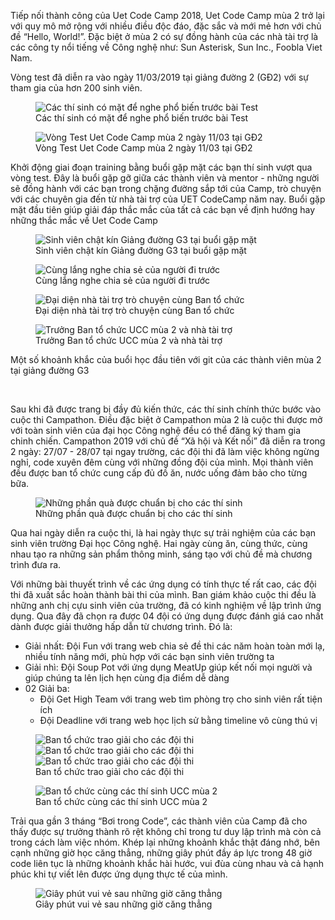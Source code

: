 Tiếp nối thành công của Uet Code Camp 2018, Uet Code Camp mùa 2 trở lại với quy mô mở rộng với nhiều điều độc đáo, đặc sắc và mới mẻ hơn với chủ đề “Hello, World!”. Đặc biệt ở mùa 2 có sự đồng hành của các nhà tài trợ là các công ty nổi tiếng về Công nghệ như: Sun Asterisk, Sun Inc., Foobla Viet Nam.

Vòng test đã diễn ra vào ngày 11/03/2019 tại giảng đường 2 (GĐ2) với sự tham gia của hơn 200 sinh viên.

<figure>
<img src='/anh1_blog4.jpg' alt='Các thí sinh có mặt để nghe phổ biến trước bài Test' />
<figcaption>Các thí sinh có mặt để nghe phổ biến trước bài Test</figcaption>
</figure>

<figure>
<img src='/anh2_blog4.jpg' alt='Vòng Test Uet Code Camp mùa 2 ngày 11/03 tại GĐ2' />
<figcaption>Vòng Test Uet Code Camp mùa 2 ngày 11/03 tại GĐ2</figcaption>
</figure>

Khởi động giai đoạn training bằng buổi gặp mặt các bạn thí sinh vượt qua vòng test. Đây là buổi gặp gỡ giữa các thành viên và mentor -  những người sẽ đồng hành với các bạn trong chặng đường sắp tới của Camp, trò chuyện với các chuyên gia đến từ nhà tài trợ của UET CodeCamp năm nay. Buổi gặp mặt đầu tiên giúp giải đáp thắc mắc của tất cả các bạn về định hướng hay những thắc mắc về Uet Code Camp

<figure>
<img src='/anh1_blog3.jpg' alt='Sinh viên chật kín Giảng đường G3 tại buổi gặp mặt' />
<figcaption>Sinh viên chật kín Giảng đường G3 tại buổi gặp mặt</figcaption>
</figure>

<figure>
<img src='/anh5_blog2.jpg' alt='Cùng lắng nghe chia sẻ của người đi trước' />
<figcaption>Cùng lắng nghe chia sẻ của người đi trước</figcaption>
</figure>

<figure>
<img src='/anh3_blog4.jpg' alt='Đại diện nhà tài trợ trò chuyện cùng Ban tổ chức' />
<figcaption>Đại diện nhà tài trợ trò chuyện cùng Ban tổ chức</figcaption>
</figure>

<figure>
<img src='/anh4_blog4.jpg' alt='Trưởng Ban tổ chức UCC mùa 2 và nhà tài trợ' />
<figcaption>Trưởng Ban tổ chức UCC mùa 2 và nhà tài trợ </figcaption>
</figure>

Một số khoảnh khắc của buổi học đầu tiên với git của các thành viên mùa 2 tại giảng đường G3

<figure>
<img src='/anh5_blog4.jpg' alt='' />
<img src='/anh6_blog4.jpg' alt='' />
<figcaption></figcaption>
</figure>

Sau khi đã được trang bị đầy đủ kiến thức, các thí sinh chính thức bước vào cuộc thi Campathon. Điều đặc biệt ở Campathon mùa 2 là cuộc thi được mở với toàn sinh viên của đại học Công nghệ đều có thể đăng ký tham gia chinh chiến. Campathon 2019 với chủ đề “Xã hội và Kết nối” đã diễn ra trong 2 ngày: 27/07 - 28/07 tại ngay trường, các đội thi đã làm việc không ngừng nghỉ, code xuyên đêm cùng với những đồng đội của mình. Mọi thành viên đều được ban tổ chức cung cấp đủ đồ ăn, nước uống đảm bảo cho từng bữa.

<figure>
<img src='/anh7_blog4.jpg' alt='Những phần quà được chuẩn bị cho các thí sinh' />
<figcaption>Những phần quà được chuẩn bị cho các thí sinh</figcaption>
</figure>

Qua hai ngày diễn ra cuộc thi, là hai ngày thực sự trải nghiệm của các bạn sinh viên trường Đại học Công nghệ. Hai ngày cùng ăn, cùng thức, cùng nhau tạo ra những sản phẩm thông minh, sáng tạo với chủ đề mà chương trình đưa ra.

Với những bài thuyết trình về các ứng dụng có tính thực tế rất cao, các đội thi đã xuất sắc hoàn thành bài thi của mình. Ban giám khảo cuộc thi đều là những anh chị cựu sinh viên của trường, đã có kinh nghiệm về lập trình ứng dụng. Qua đây đã chọn ra được 04 đội có ứng dụng được đánh giá cao nhất dành được giải thưởng hấp dẫn từ chương trình. Đó là:

- Giải nhất: Đội Fun với trang web chia sẻ đề thi các năm hoàn toàn mới lạ, nhiều tính năng mới, phù hợp với các bạn sinh viên trường ta
- Giải nhì: Đội Soup Pot với ứng dụng MeatUp giúp kết nối mọi người và giúp chúng ta lên lịch hẹn cùng địa điểm dễ dàng
- 02 Giải ba:
  - Đội Get High Team với trang web tìm phòng trọ cho sinh viên rất tiện ích
  - Đội Deadline với trang web học lịch sử bằng timeline vô cùng thú vị

<figure>
<img src='/anh8_blog4.jpg' alt='Ban tổ chức trao giải cho các đội thi' />
<img src='/anh9_blog4.jpg' alt='Ban tổ chức trao giải cho các đội thi' />
<img src='/anh10_blog4.jpg' alt='Ban tổ chức trao giải cho các đội thi' />
<figcaption>Ban tổ chức trao giải cho các đội thi</figcaption>
</figure>

<figure>
<img src='/anh11_blog4.jpg' alt='Ban tổ chức cùng các thí sinh UCC mùa 2' />
<figcaption>Ban tổ chức cùng các thí sinh UCC mùa 2</figcaption>
</figure>

Trải qua gần 3 tháng “Bơi trong Code”, các thành viên của Camp đã cho thấy được sự trưởng thành rõ rệt không chỉ trong tư duy lập trình mà còn cả trong cách làm việc nhóm. Khép lại những khoảnh khắc thật đáng nhớ, bên cạnh những giờ học căng thẳng, những giây phút đầy áp lực trong 48 giờ code liên tục là những khoảnh khắc hài hước, vui đùa cùng nhau và cả hạnh phúc khi tự viết lên được ứng dụng thực tế của mình.

<figure>
<img src='/anh12_blog4.jpg' alt='Giây phút vui vẻ sau những giờ căng thẳng' />
<figcaption>Giây phút vui vẻ sau những giờ căng thẳng</figcaption>
</figure>
